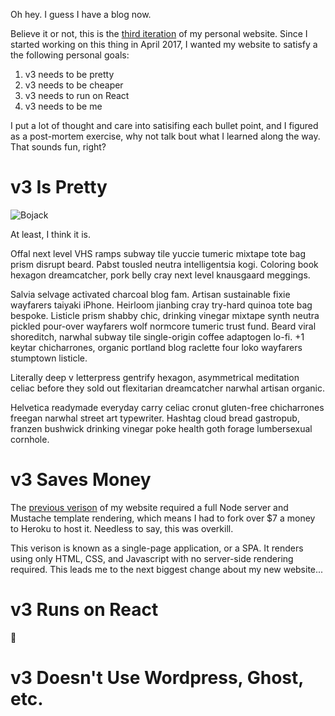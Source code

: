 Oh hey. I guess I have a blog now.

Believe it or not, this is the [third iteration](https://github.com/jballands/jonathanballands.me) of my personal website.
Since I started working on this thing in April 2017, I wanted my website to satisfy a the following personal goals:

1. v3 needs to be pretty
2. v3 needs to be cheaper
3. v3 needs to run on React
4. v3 needs to be me

I put a lot of thought and care into satisifing each bullet point, and I figured as a post-mortem exercise, why not talk bout what
I learned along the way. That sounds fun, right?

# v3 Is Pretty

![Bojack](https://media3.giphy.com/media/OQBZYsrOTPRjW/giphy.gif)

At least, I think it is.

Offal next level VHS ramps subway tile yuccie tumeric mixtape tote bag prism disrupt beard.
Pabst tousled neutra intelligentsia kogi. Coloring book hexagon dreamcatcher, pork belly cray next level 
knausgaard meggings.

Salvia selvage activated charcoal blog fam. Artisan sustainable fixie wayfarers taiyaki iPhone. Heirloom jianbing 
cray try-hard quinoa tote bag bespoke. Listicle prism shabby chic, drinking vinegar mixtape synth neutra pickled 
pour-over wayfarers wolf normcore tumeric trust fund. Beard viral shoreditch, narwhal subway tile single-origin 
coffee adaptogen lo-fi. +1 keytar chicharrones, organic portland blog raclette four loko wayfarers stumptown listicle.

Literally deep v letterpress gentrify hexagon, asymmetrical meditation celiac before they sold out flexitarian dreamcatcher 
narwhal artisan organic. 

Helvetica readymade everyday carry celiac cronut gluten-free chicharrones freegan narwhal street art typewriter. Hashtag 
cloud bread gastropub, franzen bushwick drinking vinegar poke health goth forage lumbersexual cornhole. 

# v3 Saves Money

The [previous verison](https://github.com/jballands/jonathanballands.me.old) of my website required a full Node server and
Mustache template rendering, which means I had to fork over $7 a money to Heroku to host it. Needless to say, this was overkill.

This verison is known as a single-page application, or a SPA. It renders using only HTML, CSS, and Javascript with no server-side
rendering required. This leads me to the next biggest change about my new website...

# v3 Runs on React

🎉

# v3 Doesn't Use Wordpress, Ghost, etc.
